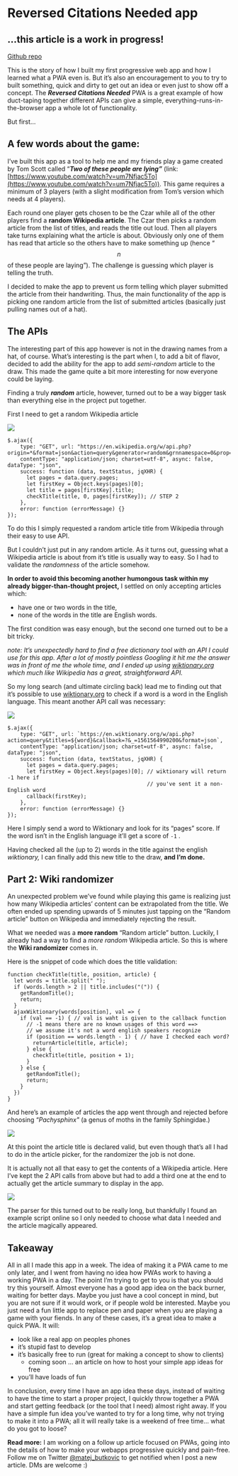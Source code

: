 # Reversed Citations Needed app

## …this article is a work in progress!

[Github repo](https://github.com/Mats01/reversedCitationsNeeded)

This is the story of how I built my first progressive web app and how I learned what a PWA even is. But it’s also an encouragement to you to try to built something, quick and dirty to get out an idea or even just to show off a concept. The ***Reversed Citations Needed*** PWA is a great example of how duct-taping together different APIs can give a simple, everything-runs-in-the-browser app a whole lot of functionality. 

But first…

## A few words about the game:

I’ve built this app as a tool to help me and my friends play a game created by Tom Scott called “***Two of these people are lying”*** (link: [https://www.youtube.com/watch?v=um7Nfjac5To](https://www.youtube.com/watch?v=um7Nfjac5To)). 
This game requires a minimum of 3 players (with a slight modification from Tom’s version which needs at 4 players). 

Each round one player gets chosen to be the Czar while all of the other players find a **random Wikipedia article**. The Czar then picks a random article from the list of titles, and reads the title out loud. Then all players take turns explaining what the article is about. Obviously only one of them has read that article so the others have to make something up (hence “$$n$$ of these people are laying”).
The challenge is guessing which player is telling the truth. 

I decided to make the app to prevent us form telling which player submitted the article from their handwriting.  Thus, the main functionality of the app is picking one random article from the list of submitted articles (basically just pulling names out of a hat). 


## The APIs

The interesting part of this app however is not in the drawing names from a hat, of course. What’s interesting is the part when I, to add a bit of flavor, decided to add the ability for the app to add *semi-random* article to the draw. This made the game quite a bit more interesting for now everyone could be laying. 

Finding a truly ***random*** article, however, turned out to be a way bigger task than everything else in the project put together. 

First I need to get a random Wikipedia article

![](https://paper-attachments.dropbox.com/s_9AFFCDB7F11EB0D1B484970358A2284AA01ED282551D208D7F98794C09734540_1586717711623_image.png)

    $.ajax({
        type: "GET", url: "https://en.wikipedia.org/w/api.php?origin=*&format=json&action=query&generator=random&grnnamespace=0&prop=revisions|images&rvprop=content",
        contentType: "application/json; charset=utf-8", async: false, dataType: "json",
        success: function (data, textStatus, jqXHR) {
          let pages = data.query.pages;
          let firstKey = Object.keys(pages)[0];
          let title = pages[firstKey].title;
          checkTitle(title, 0, pages[firstKey]); // STEP 2
        },
        error: function (errorMessage) {}
    });

To do this I simply requested a random article title from Wikipedia through their easy to use API.

But I couldn’t just put in any random article. As it turns out, guessing what a Wikipedia article is about from it’s title is usually way to easy. So I had to validate the *randomness* of the article somehow. 

**In order to avoid this becoming another humongous task within my already bigger-than-thought project,**  I settled on only accepting articles which:

- have one or two words in the title,
- none of the words in the title are English words. 

The first condition was easy enough, but the second one turned out to be a bit tricky.

*note: It’s unexpectedly hard to find a free dictionary tool with an API I could use for this app. After a lot of mostly pointless Googling it hit me the answer was in front of me the whole time, and I ended up using* [*wiktionary.org*](https://www.wiktionary.org/) *which much like Wikipedia has a great, straightforward API.*  

So my long search (and ultimate circling back) lead me to finding out that it’s possible to use [wiktionary.org](https://www.wiktionary.org/) to check if a word is a word in the English language. This meant another API call was necessary:

![](https://paper-attachments.dropbox.com/s_9AFFCDB7F11EB0D1B484970358A2284AA01ED282551D208D7F98794C09734540_1586718199822_image.png)



    $.ajax({
        type: "GET", url: `https://en.wiktionary.org/w/api.php?action=query&titles=${word}&callback=?&_=1561564990200&format=json`,
        contentType: "application/json; charset=utf-8", async: false, dataType: "json",
        success: function (data, textStatus, jqXHR) {
          let pages = data.query.pages;
          let firstKey = Object.keys(pages)[0]; // wiktionary will return -1 here if
                                                // you've sent it a non-English word
          callback(firstKey); 
        },
        error: function (errorMessage) {}
    });

Here I simply send a word to Wiktionary and look for its “pages” score. If the word isn’t in the English language it’ll get a score of `-1` . 

Having checked all the (up to 2) words in the title against the english *wiktionary,* I can finally add this new title to the draw, **and I’m done.** 


## Part 2: Wiki randomizer

An unexpected problem we’ve found while playing this game is realizing just how many Wikipedia articles’ content can be extrapolated from the title. We often ended up spending upwards of 5 minutes just tapping on the “Random article” button on Wikipedia and immediately rejecting the result. 

What we needed was a **more random** “Random article” button. Luckily, I already had a way to find a *more random* Wikipedia article. So this is where the **Wiki randomizer** comes in. 

Here is the snippet of code which does the title validation:


    function checkTitle(title, position, article) {
      let words = title.split(" ");
      if (words.length > 2 || title.includes("(")) {
        getRandomTitle();
        return;
      }
      ajaxWiktionary(words[position], val => {
        if (val == -1) { // val is waht is given to the callback function
          // -1 means there are no known usages of this word ==> 
          // we assume it's not a word english speakers recognize
          if (position == words.length - 1) { // have I checked each word?
            returnArticle(title, article);
          } else {
            checkTitle(title, position + 1);
          }
        } else {
          getRandomTitle();
          return;
        }
      })
    }

And here’s an example of articles the app went through and rejected before choosing “*Pachysphinx"* (a genus of moths in the family Sphingidae.)

![](https://paper-attachments.dropbox.com/s_9AFFCDB7F11EB0D1B484970358A2284AA01ED282551D208D7F98794C09734540_1586720038492_image.png)


At this point the article title is declared valid, but even though that’s all I had to do in the article picker, for the randomizer the job is not done. 

It is actually not all that easy to get the contents of a Wikipedia article. Here I’ve kept the 2 API calls from above but had to add a third one at the end to actually get the article summary to display in the app.


![](https://paper-attachments.dropbox.com/s_9AFFCDB7F11EB0D1B484970358A2284AA01ED282551D208D7F98794C09734540_1586718481096_image.png)


The parser for this turned out to be really long, but thankfully I found an example script online so I only needed to choose what data I needed and the article magically appeared. 


## Takeaway 

All in all I made this app in a week. The idea of making it a PWA came to me only later, and I went from having no idea how PWAs work to having a working PWA in a day. The point I’m trying to get to you is that you should try this yourself. Almost everyone has a good app idea on the back burner, waiting for better days. Maybe you just have a cool concept in mind, but you are not sure if it would work, or if people wold be interested. Maybe you just need a fun little app to replace pen and paper when you are playing a game with your fiends. In any of these cases, it’s a great idea to make a quick PWA.
It will:

- look like a real app on peoples phones
- it’s stupid fast to develop
- it’s basically free to run (great for making a concept to show to clients)
    - coming soon … an article on how to host your simple app ideas for free
- you’ll have loads of fun

In conclusion, every time I have an app idea these days, instead of waiting to have the time to start a proper project, I quickly throw together a PWA and start getting feedback (or the tool that I need) almost right away. If you have a simple fun idea you’ve wanted to try for a long time, why not trying to make it into a PWA; all it will really take is a weekend of free time… what do you got to loose?

**Read more:**
I am working on a follow up article focused on PWAs, going into the details of how to make your webapps progressive quickly and pain-free. Follow me on Twitter [@matej_butkovic](https://twitter.com/matej_butkovic) to get notified when I post a new article. DMs are welcome :)

